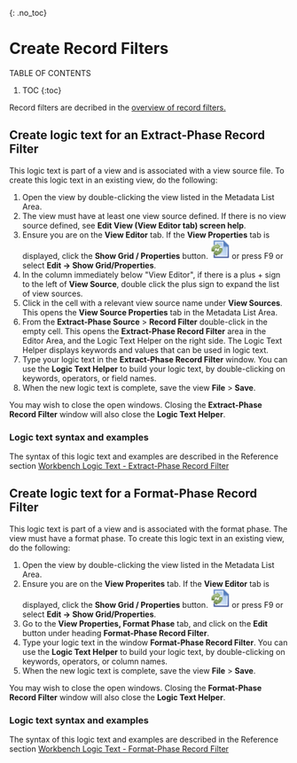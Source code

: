 {: .no_toc}
# Create Record Filters

TABLE OF CONTENTS 
1. TOC
{:toc}  

Record filters are decribed in the [overview of record filters.](../OverviewRecordFilters.md)

## Create logic text for an Extract-Phase Record Filter

This logic text is part of a view and is associated with a view source file. To create this logic text in an existing view, do the following:

1. Open the view by double-clicking the view listed in the Metadata List Area.
2. The view must have at least one view source defined. If there is no view source defined, see **Edit View \(View Editor tab\) screen help**. 
3. Ensure you are on the **View Editor** tab. If the **View Properties** tab is displayed, click the **Show Grid / Properties** button. <img src="../../images/Icon_Show_Grid_Props_01.gif" alt="Missing image" width="35" height="35"/> or press F9 or select **Edit -\> Show Grid/Properties**.
4. In the column immediately below "View Editor", if there is a plus + sign to the left of **View Source**, double click the plus sign to expand the list of view sources.
5. Click in the cell with a relevant view source name under **View Sources**.  This opens the **View Source Properties** tab in the Metadata List Area.
6. From the **Extract-Phase Source** > **Record Filter** double-click in the empty cell.  This opens the **Extract-Phase Record Filter** area in the Editor Area, and the Logic Text Helper on the right side. The Logic Text Helper displays keywords and values that can be used in logic text.
7. Type your logic text in the **Extract-Phase Record Filter** window. You can use the **Logic Text Helper** to build your logic text, by double-clicking on keywords, operators, or field names.
8. When the new logic text is complete, save the view **File** > **Save**.
  
You may wish to close the open windows. Closing the **Extract-Phase Record Filter** window will also close the **Logic Text Helper**.

### Logic text syntax and examples

The syntax of this logic text and examples are described in the Reference section [Workbench Logic Text - Extract-Phase Record Filter](../../Reference/Workbench/LogicTextERFStatements.md)


## Create logic text for a Format-Phase Record Filter

This logic text is part of a view and is associated with the format phase. The view must have a format phase. To create this logic text in an existing view, do the following:

1. Open the view by double-clicking the view listed in the Metadata List Area.
2. Ensure you are on the **View Properites** tab. If the **View Editor** tab is displayed, click the **Show Grid / Properties** button. <img src="../../images/Icon_Show_Grid_Props_01.gif" alt="Missing image" width="35" height="35"/> or press F9 or select **Edit -\> Show Grid/Properties**.
3.  Go to the **View Properties, Format Phase** tab, and click on the **Edit** button under heading **Format-Phase Record Filter**.
4.  Type your logic text in the window **Format-Phase Record Filter**. You can use the **Logic Text Helper** to build your logic text, by double-clicking on keywords, operators, or column names.
5.  When the new logic text is complete, save the view **File** > **Save**.
  
You may wish to close the open windows. Closing the **Format-Phase Record Filter** window will also close the **Logic Text Helper**.

### Logic text syntax and examples

The syntax of this logic text and examples are described in the Reference section [Workbench Logic Text - Format-Phase Record Filter](../../Reference/Workbench/LogicTextFRFStatements.md)
